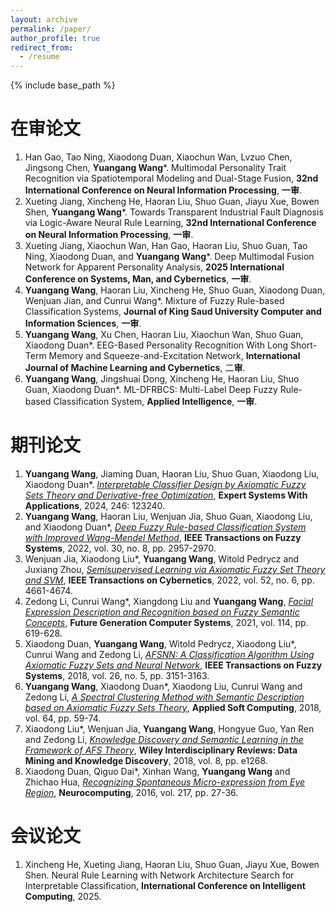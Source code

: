 ```yaml
---
layout: archive
permalink: /paper/
author_profile: true
redirect_from:
  - /resume
---
```


{% include base_path %}

在审论文
=
1. Han Gao, Tao Ning, Xiaodong Duan, Xiaochun Wan, Lvzuo Chen, Jingsong Chen, **Yuangang Wang***. Multimodal Personality Trait Recognition via Spatiotemporal Modeling and Dual-Stage Fusion, **32nd International Conference on Neural Information Processing**, **一审**.
2. Xueting Jiang, Xincheng He, Haoran Liu, Shuo Guan, Jiayu Xue, Bowen Shen, **Yuangang Wang***. Towards Transparent Industrial Fault Diagnosis via Logic-Aware Neural Rule Learning, **32nd International Conference on Neural Information Processing**, **一审**.
3. Xueting Jiang, Xiaochun Wan, Han Gao, Haoran Liu, Shuo Guan, Tao Ning, Xiaodong Duan, and **Yuangang Wang***. Deep Multimodal Fusion Network for Apparent Personality Analysis, **2025 International Conference on Systems, Man, and Cybernetics**, **一审**.
4. **Yuangang Wang**, Haoran Liu, Xincheng He, Shuo Guan, Xiaodong Duan, Wenjuan Jian, and Cunrui Wang*. Mixture of Fuzzy Rule-based Classification Systems, **Journal of King Saud University Computer and Information Sciences**, **一审**.
5. **Yuangang Wang**, Xu Chen, Haoran Liu, Xiaochun Wan, Shuo Guan, Xiaodong Duan*. EEG-Based Personality Recognition With Long Short-Term Memory and Squeeze-and-Excitation Network, **International Journal of Machine Learning and Cybernetics**, 二**审**.
6. **Yuangang Wang**, Jingshuai Dong, Xincheng He, Haoran Liu, Shuo Guan, Xiaodong Duan*. ML-DFRBCS: Multi-Label Deep Fuzzy Rule-based Classification System, **Applied Intelligence**, **一审**.

期刊论文
=
1. **Yuangang Wang**, Jiaming Duan, Haoran Liu, Shuo Guan, Xiaodong Liu, Xiaodong Duan*. [*Interpretable Classifier Design by Axiomatic Fuzzy Sets Theory and Derivative-free Optimization*](https://www.sciencedirect.com/science/article/abs/pii/S0957417424001052), **Expert Systems With Applications**, 2024, 246: 123240.
2. **Yuangang Wang**, Haoran Liu, Wenjuan Jia, Shuo Guan, Xiaodong Liu, and Xiaodong Duan*, [*Deep Fuzzy Rule-based Classification System with Improved Wang-Mendel Method*](https://ieeexplore.ieee.org/document/9492811), **IEEE Transactions on Fuzzy Systems**, 2022, vol. 30, no. 8, pp. 2957-2970.
3. Wenjuan Jia, Xiaodong Liu*, **Yuangang Wang**, Witold Pedrycz and Juxiang Zhou, [*Semisupervised Learning via Axiomatic Fuzzy Set Theory and SVM*](https://ieeexplore.ieee.org/document/9275342), **IEEE Transactions on Cybernetics**, 2022, vol. 52, no. 6, pp. 4661-4674.
4. Zedong Li, Cunrui Wang*, Xiangdong Liu and **Yuangang Wang**, [*Facial Expression Description and Recognition based on Fuzzy Semantic Concepts*](https://www.sciencedirect.com/science/article/abs/pii/S0167739X20309857), **Future Generation Computer Systems**, 2021, vol. 114, pp. 619-628.
5. Xiaodong Duan, **Yuangang Wang**, Witold Pedrycz, Xiaodong Liu*, Cunrui Wang and Zedong Li, [*AFSNN: A Classification Algorithm Using Axiomatic Fuzzy Sets and Neural Network*](https://ieeexplore.ieee.org/document/8244313), **IEEE Transactions on Fuzzy Systems**, 2018, vol. 26, no. 5, pp. 3151-3163.
6. **Yuangang Wang**, Xiaodong Duan*, Xiaodong Liu, Cunrui Wang and Zedong Li, [*A Spectral Clustering Method with Semantic Description based on Axiomatic Fuzzy Sets Theory*](https://www.sciencedirect.com/science/article/abs/pii/S1568494617307184), **Applied Soft Computing**, 2018, vol. 64, pp. 59-74.
7. Xiaodong Liu*, Wenjuan Jia, **Yuangang Wang**, Hongyue Guo, Yan Ren and Zedong Li, [*Knowledge Discovery and Semantic Learning in the Framework of AFS Theory*](https://wires.onlinelibrary.wiley.com/doi/10.1002/widm.1268), **Wiley Interdisciplinary Reviews: Data Mining and Knowledge Discovery**, 2018, vol. 8, pp. e1268.
8. Xiaodong Duan, Qiguo Dai*, Xinhan Wang, **Yuangang Wang** and Zhichao Hua, [*Recognizing Spontaneous Micro-expression from Eye Region*](https://www.sciencedirect.com/science/article/abs/pii/S0925231216306087), **Neurocomputing**, 2016, vol. 217, pp. 27-36.

会议论文
=
1. Xincheng He, Xueting Jiang, Haoran Liu, Shuo Guan, Jiayu Xue, Bowen Shen. Neural Rule Learning with Network Architecture Search for Interpretable Classification, **International Conference on Intelligent Computing**, 2025.
